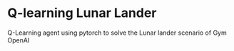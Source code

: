 # Q-learning Lunar Lander

Q-Learning agent using pytorch to solve the Lunar lander scenario of Gym OpenAI
